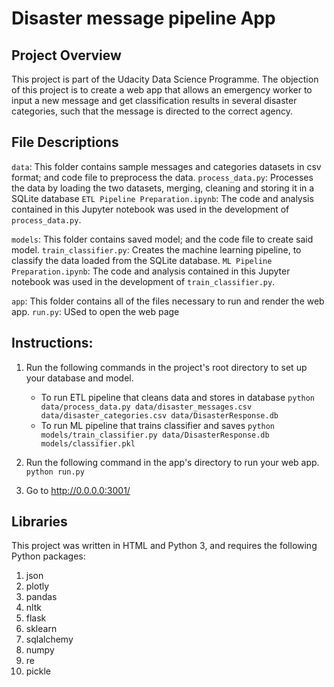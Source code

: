 # Disaster message pipeline App
## Project Overview
This project is part of the Udacity Data Science Programme. The objection of this project is to create a web app that allows an emergency worker to input a new message and get classification results in several disaster categories, such that the message is directed to the correct agency. 

## File Descriptions
`data`: This folder contains sample messages and categories datasets in csv format; and code file to preprocess the data.
    `process_data.py`: Processes the data by loading the two datasets, merging, cleaning and storing it in a SQLite database
    `ETL Pipeline Preparation.ipynb`: The code and analysis contained in this Jupyter notebook was used in the development of `process_data.py`. 

`models`: This folder contains saved model; and the code file to create said model.
    `train_classifier.py`: Creates the machine learning pipeline, to classify the data loaded from the SQLite database. 
    `ML Pipeline Preparation.ipynb`: The code and analysis contained in this Jupyter notebook was used in the development of `train_classifier.py`. 

`app`: This folder contains all of the files necessary to run and render the web app.
    `run.py`: USed to open the web page

## Instructions:
1. Run the following commands in the project's root directory to set up your database and model.

    - To run ETL pipeline that cleans data and stores in database
        `python data/process_data.py data/disaster_messages.csv data/disaster_categories.csv data/DisasterResponse.db`
    - To run ML pipeline that trains classifier and saves
        `python models/train_classifier.py data/DisasterResponse.db models/classifier.pkl`

2. Run the following command in the app's directory to run your web app.
    `python run.py`

3. Go to http://0.0.0.0:3001/

## Libraries
This project was written in HTML and Python 3, and requires the following Python packages: 
1. json
2. plotly
3. pandas 
4. nltk 
5. flask 
6. sklearn 
7. sqlalchemy 
8. numpy 
9. re 
10. pickle
